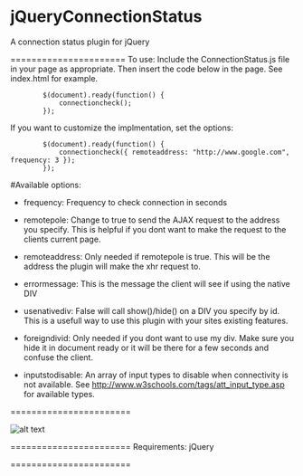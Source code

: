 jQueryConnectionStatus
======================

A connection status plugin for jQuery

======================
To use: Include the ConnectionStatus.js file in your page as appropriate. 
		Then insert the code below in the page. See index.html for example.

			$(document).ready(function() {
				connectioncheck();
			});
			
			
			
			
If you want to customize the implmentation, set the options:

			$(document).ready(function() {
				connectioncheck({ remoteaddress: "http://www.google.com", frequency: 3 });
			});



#Available options:

* frequency: Frequency to check connection in seconds

* remotepole: Change to true to send the AJAX request to the address you specify. 
			This is helpful if you dont want to make the request to the clients current page.
			
* remoteaddress: Only needed if remotepole is true. This will be the address the plugin will make the xhr request to.

* errormessage: This is the message the client will see if using the native DIV

* usenativediv: False will call show()/hide() on a DIV you specify by id. This is a usefull way to use this plugin with your sites existing features.
			
* foreigndivid: Only needed if you dont want to use my div. Make sure you hide it in document ready or it will be there for a few seconds and confuse the client.

* inputstodisable: An array of input types to disable when connectivity is not available. See http://www.w3schools.com/tags/att_input_type.asp for available types.

=======================

![alt text](https://raw.github.com/timothysvecz/jQueryConnectionStatus/master/ScreenShot.png "Screenshot")

=======================
Requirements: jQuery

=======================

